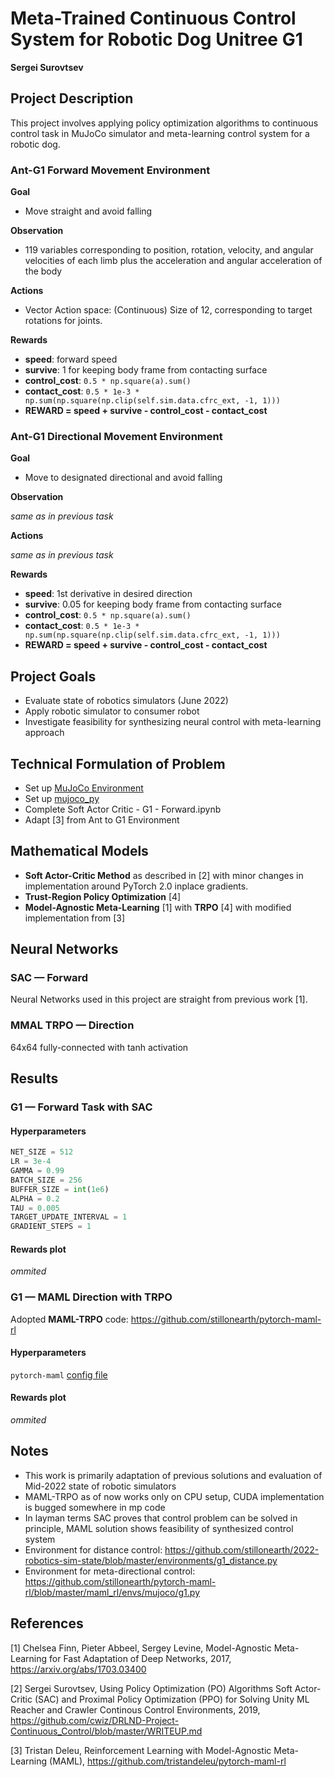 [image1]: https://www.unitree.com/uploads/531_(3)_e17eb66c60.png "Unitree G1"
[image2]: https://user-images.githubusercontent.com/10624937/43851646-d899bf20-9b00-11e8-858c-29b5c2c94ccc.png "Rewards - G1"

# Meta-Trained Continuous Control System for Robotic Dog Unitree G1

**Sergei Surovtsev**

## Project Description
This project involves applying policy optimization algorithms to continuous control task in MuJoCo simulator and meta-learning control system for a robotic dog. 

### Ant-G1 Forward Movement Environment

**Goal**

* Move straight and avoid falling

**Observation**

* 119 variables corresponding to position, rotation, velocity, and angular velocities of each limb plus the acceleration and angular acceleration of the body

**Actions**

* Vector Action space: (Continuous) Size of 12, corresponding to target rotations for joints.

**Rewards**

* **speed**: forward speed
* **survive**: 1 for keeping body frame from contacting surface
* **control_cost**: ``0.5 * np.square(a).sum()``
* **contact_cost**: ``0.5 * 1e-3 * np.sum(np.square(np.clip(self.sim.data.cfrc_ext, -1, 1)))``
* **REWARD = speed + survive - control_cost - contact_cost**

### Ant-G1 Directional Movement Environment

**Goal**

* Move to designated directional and avoid falling

**Observation**

*same as in previous task*

**Actions**

*same as in previous task*

**Rewards**

* **speed**: 1st derivative in desired direction
* **survive**: 0.05 for keeping body frame from contacting surface
* **control_cost**: ``0.5 * np.square(a).sum()``
* **contact_cost**: ``0.5 * 1e-3 * np.sum(np.square(np.clip(self.sim.data.cfrc_ext, -1, 1)))``
* **REWARD = speed + survive - control_cost - contact_cost**
 
## Project Goals

* Evaluate state of robotics simulators (June 2022)
* Apply robotic simulator to consumer robot
* Investigate feasibility for synthesizing neural control with meta-learning approach

## Technical Formulation of Problem 

* Set up [MuJoCo Environment](https://mujoco.org/)
* Set up [mujoco_py](https://github.com/openai/mujoco-py)
* Complete Soft Actor Critic - G1 - Forward.ipynb
* Adapt [3] from Ant to G1 Environment

## Mathematical Models

* **Soft Actor-Critic Method** as described in [2] with minor changes in implementation around PyTorch 2.0 inplace gradients.
* **Trust-Region Policy Optimization** [4]
* **Model-Agnostic Meta-Learning**  [1] with **TRPO** [4] with modified implementation from [3]

## Neural Networks

### SAC — Forward

Neural Networks used in this project are straight from previous work [1].

### MMAL TRPO — Direction

64x64 fully-connected with tanh activation

## Results

### G1 — Forward Task with SAC

#### Hyperparameters

```python
NET_SIZE = 512
LR = 3e-4
GAMMA = 0.99
BATCH_SIZE = 256
BUFFER_SIZE = int(1e6)
ALPHA = 0.2
TAU = 0.005
TARGET_UPDATE_INTERVAL = 1
GRADIENT_STEPS = 1
```

#### Rewards plot

*ommited*

### G1 — MAML Direction with TRPO

Adopted **MAML-TRPO** code: https://github.com/stillonearth/pytorch-maml-rl

#### Hyperparameters

`pytorch-maml` [config file](https://github.com/stillonearth/pytorch-maml-rl/blob/master/configs/maml/g1-dir.yaml)

#### Rewards plot

*ommited*

## Notes

* This work is primarily adaptation of previous solutions and evaluation of Mid-2022 state of robotic simulators
* MAML-TRPO as of now works only on CPU setup, CUDA implementation is bugged somewhere in mp code
* In layman terms SAC proves that control problem can be solved in principle, MAML solution shows feasibility of synthesized control system
* Environment for distance control: https://github.com/stillonearth/2022-robotics-sim-state/blob/master/environments/g1_distance.py
* Environment for meta-directional control: https://github.com/stillonearth/pytorch-maml-rl/blob/master/maml_rl/envs/mujoco/g1.py

## References

[1] Chelsea Finn, Pieter Abbeel, Sergey Levine, Model-Agnostic Meta-Learning for Fast Adaptation of Deep Networks, 2017, https://arxiv.org/abs/1703.03400

[2] Sergei Surovtsev, Using Policy Optimization (PO) Algorithms Soft Actor-Critic (SAC) and Proximal Policy Optimization (PPO) for Solving Unity ML Reacher and Crawler Continous Control Environments, 2019, https://github.com/cwiz/DRLND-Project-Continuous_Control/blob/master/WRITEUP.md

[3] Tristan Deleu, Reinforcement Learning with Model-Agnostic Meta-Learning (MAML), https://github.com/tristandeleu/pytorch-maml-rl

